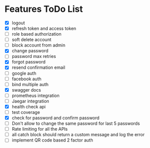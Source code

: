 # Features ToDo List

- [x] logout
- [x] refresh token and access token
- [ ] role based authorization
- [ ] soft delete account
- [ ] block account from admin
- [x] change password
- [ ] password max retries
- [x] forgot password
- [x] resend confirmation email
- [ ] google auth
- [ ] facebook auth
- [ ] bind multiple auth
- [x] swagger docs
- [ ] prometheus integration
- [ ] Jaegar integration
- [x] health check api
- [ ] test coverage
- [x] check for password and confirm password
- [ ] Don't allow to change the same password for last 5 passwords
- [ ] Rate limiting for all the APIs
- [ ] all catch block should return a custom message and log the error
- [ ] implement QR code based 2 factor auth
